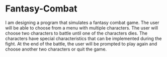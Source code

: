 # Fantasy-Combat
I am designing a program that simulates a fantasy combat game. The user will be able to choose from a menu with multiple characters. The user will choose two characters to battle until one of the characters dies. The characters have special characteristics that can be implemented during the fight. At the end of the battle, the user will be prompted to play again and choose another two characters or quit the game.
